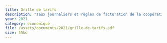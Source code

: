 ```yaml
---
title: Grille de tarifs
description: "Taux journaliers et règles de facturation de la coopérative noesya."
year: 2021
category: economique
file: /assets/documents/2021/grille-de-tarifs.pdf
size: 55ko
---
```

